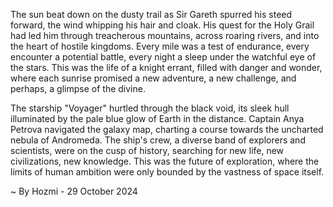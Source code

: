 
The sun beat down on the dusty trail as Sir Gareth spurred his steed forward, the wind whipping his hair and cloak. His quest for the Holy Grail had led him through treacherous mountains, across roaring rivers, and into the heart of hostile kingdoms. Every mile was a test of endurance, every encounter a potential battle, every night a sleep under the watchful eye of the stars. This was the life of a knight errant, filled with danger and wonder, where each sunrise promised a new adventure, a new challenge, and perhaps, a glimpse of the divine. 

The starship "Voyager" hurtled through the black void, its sleek hull illuminated by the pale blue glow of Earth in the distance. Captain Anya Petrova navigated the galaxy map, charting a course towards the uncharted nebula of Andromeda. The ship's crew, a diverse band of explorers and scientists, were on the cusp of history, searching for new life, new civilizations, new knowledge. This was the future of exploration, where the limits of human ambition were only bounded by the vastness of space itself. 

~ By Hozmi - 29 October 2024
